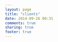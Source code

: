 ```yaml
---
layout: page
title: "clients"
date: 2014-09-26 00:31
comments: true
sharing: true
footer: true
---
```

